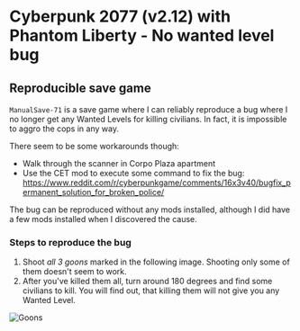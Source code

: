 # Cyberpunk 2077 (v2.12) with Phantom Liberty - No wanted level bug

## Reproducible save game

`ManualSave-71` is a save game where I can reliably reproduce a bug where I no longer get any Wanted Levels for killing
civilians. In fact, it is impossible to aggro the cops in any way.

There seem to be some workarounds though:

* Walk through the scanner in Corpo Plaza apartment
* Use the CET mod to execute some command to fix the
  bug: https://www.reddit.com/r/cyberpunkgame/comments/16x3v40/bugfix_permanent_solution_for_broken_police/

The bug can be reproduced without any mods installed, although I did have a few mods installed when I discovered the
cause.

### Steps to reproduce the bug

1. Shoot _all 3 goons_ marked in the following image. Shooting only some of them doesn't seem to work.
2. After you've killed them all, turn around 180 degrees and find some civilians to kill. You will find out, that
   killing them will not give you any Wanted Level.

![Goons](./goons.png)